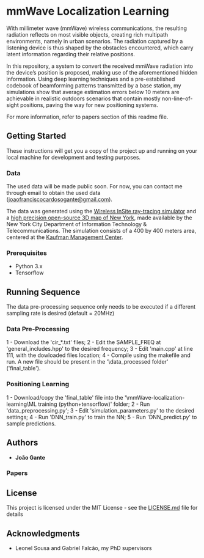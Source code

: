 # mmWave Localization Learning

With millimeter wave (mmWave) wireless communications, the resulting radiation reflects on most visible objects, creating
rich multipath environments, namely in urban scenarios. The radiation captured by a listening device is thus shaped by the
obstacles encountered, which carry latent information regarding their relative positions.

In this repository, a system to convert the received mmWave radiation into the device’s position is proposed, making use
of the aforementioned hidden information. Using deep learning techniques and a pre-established codebook of beamforming
patterns transmitted by a base station, my simulations show that average estimation errors below 10 meters are achievable in
realistic outdoors scenarios that contain mostly non-line-of-sight positions, paving the way for new positioning systems.

For more information, refer to papers section of this readme file.


## Getting Started

These instructions will get you a copy of the project up and running on your local machine for development and testing purposes.

### Data

The used data will be made public soon. For now, you can contact me through email to obtain the used data (joaofranciscocardosogante@gmail.com).

The data was generated using the [Wireless InSite ray-tracing simulator](https://www.remcom.com/wireless-insite-em-propagation-software/) and a [high precision open-source 3D map of New York](http://www1.nyc.gov/site/doitt/initiatives/3d-building.page), made available by the New York City Department of Information Technology & Telecommunications. The simulation consists of a 400 by 400 meters area, centered at the [Kaufman Management Center](https://goo.gl/maps/xrqvT9VS59K2).


### Prerequisites

- Python 3.x
- Tensorflow


## Running Sequence

The data pre-processing sequence only needs to be executed if a different sampling rate is desired (default = 20MHz)

### Data Pre-Processing
1 - Download the 'cir_\*.txt' files;
2 - Edit the SAMPLE_FREQ at 'general_includes.hpp' to the desired frequency;
3 - Edit 'main.cpp' at line 111, with the dowloaded files location;
4 - Compile using the makefile and run. A new file should be present in the '\data_processed folder' ('final_table').

### Positioning Learning
1 - Download/copy the 'final_table' file into the '\mmWave-localization-learning\ML training (python+tensorflow)' folder;
2 - Run 'data_preprocessing.py';
3 - Edit 'simulation_parameters.py' to the desired settings;
4 - Run 'DNN_train.py' to train the NN;
5 - Run 'DNN_predict.py' to sample predictions.
 

## Authors

* **João Gante**

### Papers

## License

This project is licensed under the MIT License - see the [LICENSE.md](LICENSE.md) file for details

## Acknowledgments

* Leonel Sousa and Gabriel Falcão, my PhD supervisors
